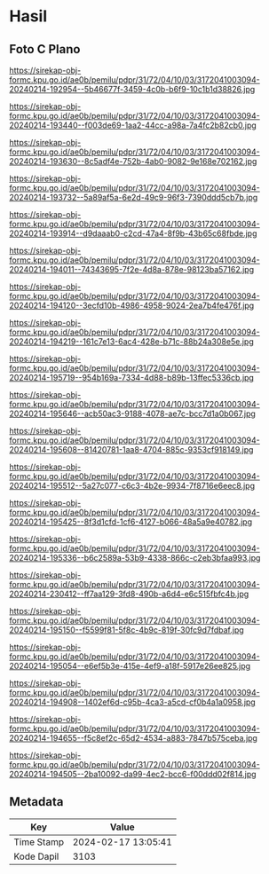 # Hasil

## Foto C Plano

https://sirekap-obj-formc.kpu.go.id/ae0b/pemilu/pdpr/31/72/04/10/03/3172041003094-20240214-192954--5b46677f-3459-4c0b-b6f9-10c1b1d38826.jpg

https://sirekap-obj-formc.kpu.go.id/ae0b/pemilu/pdpr/31/72/04/10/03/3172041003094-20240214-193440--f003de69-1aa2-44cc-a98a-7a4fc2b82cb0.jpg

https://sirekap-obj-formc.kpu.go.id/ae0b/pemilu/pdpr/31/72/04/10/03/3172041003094-20240214-193630--8c5adf4e-752b-4ab0-9082-9e168e702162.jpg

https://sirekap-obj-formc.kpu.go.id/ae0b/pemilu/pdpr/31/72/04/10/03/3172041003094-20240214-193732--5a89af5a-6e2d-49c9-96f3-7390ddd5cb7b.jpg

https://sirekap-obj-formc.kpu.go.id/ae0b/pemilu/pdpr/31/72/04/10/03/3172041003094-20240214-193914--d9daaab0-c2cd-47a4-8f9b-43b65c68fbde.jpg

https://sirekap-obj-formc.kpu.go.id/ae0b/pemilu/pdpr/31/72/04/10/03/3172041003094-20240214-194011--74343695-7f2e-4d8a-878e-98123ba57162.jpg

https://sirekap-obj-formc.kpu.go.id/ae0b/pemilu/pdpr/31/72/04/10/03/3172041003094-20240214-194120--3ecfd10b-4986-4958-9024-2ea7b4fe476f.jpg

https://sirekap-obj-formc.kpu.go.id/ae0b/pemilu/pdpr/31/72/04/10/03/3172041003094-20240214-194219--161c7e13-6ac4-428e-b71c-88b24a308e5e.jpg

https://sirekap-obj-formc.kpu.go.id/ae0b/pemilu/pdpr/31/72/04/10/03/3172041003094-20240214-195719--954b169a-7334-4d88-b89b-13ffec5336cb.jpg

https://sirekap-obj-formc.kpu.go.id/ae0b/pemilu/pdpr/31/72/04/10/03/3172041003094-20240214-195646--acb50ac3-9188-4078-ae7c-bcc7d1a0b067.jpg

https://sirekap-obj-formc.kpu.go.id/ae0b/pemilu/pdpr/31/72/04/10/03/3172041003094-20240214-195608--81420781-1aa8-4704-885c-9353cf918149.jpg

https://sirekap-obj-formc.kpu.go.id/ae0b/pemilu/pdpr/31/72/04/10/03/3172041003094-20240214-195512--5a27c077-c6c3-4b2e-9934-7f8716e6eec8.jpg

https://sirekap-obj-formc.kpu.go.id/ae0b/pemilu/pdpr/31/72/04/10/03/3172041003094-20240214-195425--8f3d1cfd-1cf6-4127-b066-48a5a9e40782.jpg

https://sirekap-obj-formc.kpu.go.id/ae0b/pemilu/pdpr/31/72/04/10/03/3172041003094-20240214-195336--b6c2589a-53b9-4338-866c-c2eb3bfaa993.jpg

https://sirekap-obj-formc.kpu.go.id/ae0b/pemilu/pdpr/31/72/04/10/03/3172041003094-20240214-230412--ff7aa129-3fd8-490b-a6d4-e6c515fbfc4b.jpg

https://sirekap-obj-formc.kpu.go.id/ae0b/pemilu/pdpr/31/72/04/10/03/3172041003094-20240214-195150--f5599f81-5f8c-4b9c-819f-30fc9d7fdbaf.jpg

https://sirekap-obj-formc.kpu.go.id/ae0b/pemilu/pdpr/31/72/04/10/03/3172041003094-20240214-195054--e6ef5b3e-415e-4ef9-a18f-5917e26ee825.jpg

https://sirekap-obj-formc.kpu.go.id/ae0b/pemilu/pdpr/31/72/04/10/03/3172041003094-20240214-194908--1402ef6d-c95b-4ca3-a5cd-cf0b4a1a0958.jpg

https://sirekap-obj-formc.kpu.go.id/ae0b/pemilu/pdpr/31/72/04/10/03/3172041003094-20240214-194655--f5c8ef2c-65d2-4534-a883-7847b575ceba.jpg

https://sirekap-obj-formc.kpu.go.id/ae0b/pemilu/pdpr/31/72/04/10/03/3172041003094-20240214-194505--2ba10092-da99-4ec2-bcc6-f00ddd02f814.jpg


## Metadata

| Key        | Value               |
| ---------- | ------------------- |
| Time Stamp | 2024-02-17 13:05:41 |
| Kode Dapil | 3103                |



